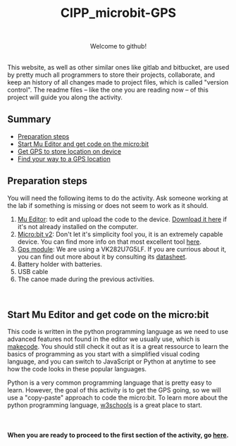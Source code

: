 <h1 align="center"> CIPP_microbit-GPS </h1>
<br>
<p align="center"> Welcome to github! </p>
<br>
This website, as well as other similar ones like gitlab and bitbucket, are used by pretty much all programmers to store their projects, collaborate, and keep an history of all changes made to project files, which is called "version control".  The readme files – like the one you are reading now – of this project will guide you along the activity.

<br>

## Summary

- [Preparation steps](#preparation-steps)
- [Start Mu Editor and get code on the micro:bit](#start-mu-editor-and-get-code-on-the-micro:bit)
- [Get GPS to store location on device](https://github.com/GenieLabMtl/CIPP_microbit-GPS/tree/main/EN/1)
- [Find your way to a GPS location](https://github.com/GenieLabMtl/CIPP_microbit-GPS/tree/main/EN/2)

## Preparation steps
You will need the following items to do the activity.  Ask someone working at the lab if something is missing or does not seem to work as it should.

1. <ins>Mu Editor</ins>: to edit and upload the code to the device. [Download it here](https://codewith.mu/en/download) if it's not already installed on the computer.
2. <ins>Micro:bit v2</ins>: Don't let it's simplicity fool you, it is an extremely capable device. You can find more info on that most excellent tool [here](https://microbit.org/).
3. <ins>Gps module</ins>: We are using a VK282U7G5LF. If you are currious about it, you can find out more about it by consulting its [datasheet](https://github.com/CainZ/V.KEL-GPS/blob/master/VK2828U7G5LF%20Data%20Sheet%2020150902.pdf).
4. Battery holder with batteries.
5. USB cable
6. The canoe made during the previous activities.

<br>

## Start Mu Editor and get code on the micro:bit

This code is written in the python programming language as we need to use advanced features not found in the editor we usually use, which is [makecode](https://makecode.microbit.org/).  You should still check it out as it is a great ressource to learn the basics of programming as you start with a simplified visual coding language, and you can switch to JavaScript or Python at anytime to see how the code looks in these popular languages.

Python is a very common programming language that is pretty easy to learn.  However, the goal of this activity is to get the GPS going, so we will use a "copy-paste" approach to code the micro:bit. 
To learn more about the python programming language, [w3schools](https://www.w3schools.com/python/default.asp) is a great place to start.

<br>

#### When you are ready to proceed to the first section of the activity, go [here](https://github.com/GenieLabMtl/CIPP_microbit-GPS/tree/main/EN/1).